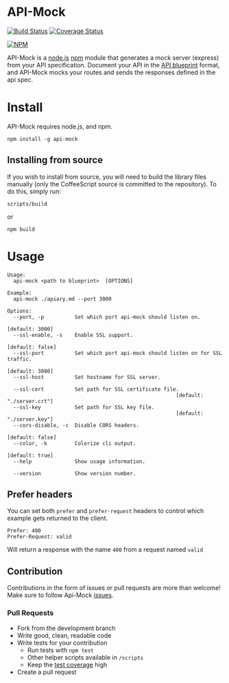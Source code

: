 # API-Mock 

[![Build Status](https://travis-ci.org/localmed/api-mock.png?branch=master)](https://travis-ci.org/localmed/api-mock)
[![Coverage Status](https://img.shields.io/coveralls/localmed/api-mock.svg)](https://coveralls.io/r/localmed/api-mock?branch=master)

[![NPM](https://nodei.co/npm/api-mock.png?downloads=true)](https://nodei.co/npm/api-mock/)

API-Mock is a [node.js](http://nodejs.org/) [npm](https://npmjs.org/) module that generates a mock server (express) from your API specification. Document your API in the [API blueprint](http://apiblueprint.org/) format, and API-Mock mocks your routes and sends the responses defined in the api spec.

# Install

API-Mock requires node.js, and npm.

    npm install -g api-mock

## Installing from source

If you wish to install from source, you will need to build the library files manually (only the CoffeeScript source is committed to the repository). To do this, simply run:

    scripts/build

or 
    
    npm build

# Usage

    Usage:
      api-mock <path to blueprint>  [OPTIONS]

    Example:
      api-mock ./apiary.md --port 3000

    Options:
      --port, -p          Set which port api-mock should listen on.
                                                                     [default: 3000]
      --ssl-enable, -s    Enable SSL support.
                                                                    [default: false]
      --ssl-port          Set which port api-mock should listen on for SSL traffic.
                                                                     [default: 3080]
      --ssl-host          Set hostname for SSL server.

      --ssl-cert          Set path for SSL certificate file.
                                                           [default: "./server.crt"]
      --ssl-key           Set path for SSL key file.
                                                           [default: "./server.key"]
      --cors-disable, -c  Disable CORS headers.
                                                                    [default: false]
      --color, -k         Colorize cli output.
                                                                     [default: true]
      --help              Show usage information.

      --version           Show version number.


## Prefer headers

You can set both `prefer` and `prefer-request` headers to control which example gets returned to the
client. 

```
Prefer: 400
Prefer-Request: valid
```

Will return a response with the name `400` from a request named `valid`

## Contribution
Contributions in the form of issues or pull requests are more than welcome! Make sure to follow Api-Mock [issues].

### Pull Requests

- Fork from the development branch
- Write good, clean, readable code
- Write tests for your contribution
    + Run tests with `npm test`
    + Other helper scripts available in `/scripts`
    + Keep the [test coverage] high
- Create a pull request

[test coverage]: https://coveralls.io/r/localmed/api-mock?branch=master
[issues]: https://github.com/localmed/api-mock/issues?state=open
